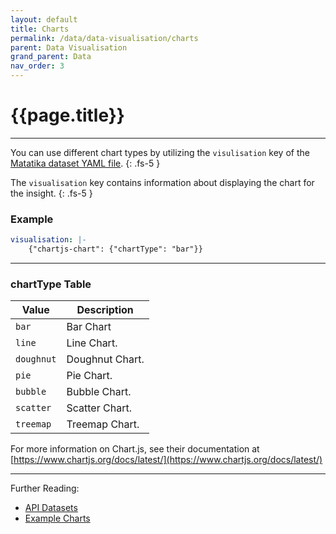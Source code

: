 ```yaml
---
layout: default
title: Charts
permalink: /data/data-visualisation/charts
parent: Data Visualisation
grand_parent: Data
nav_order: 3
---
```


# {{page.title}}

---

You can use different chart types by utilizing the `visulisation` key of the [Matatika dataset YAML file]({{site.baseurl}}/data/data-visualisation/dataset-yaml).
{: .fs-5 }

The `visualisation` key contains information about displaying the chart for the insight.
{: .fs-5 }

### Example

```yaml
visualisation: |-
    {"chartjs-chart": {"chartType": "bar"}}
```

---

### chartType Table

Value | Description
----- | -----------
`bar` | Bar Chart
`line` | Line Chart.
`doughnut` | Doughnut Chart.
`pie` | Pie Chart.
`bubble` | Bubble Chart.
`scatter` | Scatter Chart.
`treemap` | Treemap Chart.

For more information on Chart.js, see their documentation at [https://www.chartjs.org/docs/latest/](https://www.chartjs.org/docs/latest/)

---

Further Reading: 

- [API Datasets]({{site.baseurl}}/api/resources/datasets)
- [Example Charts](examples)